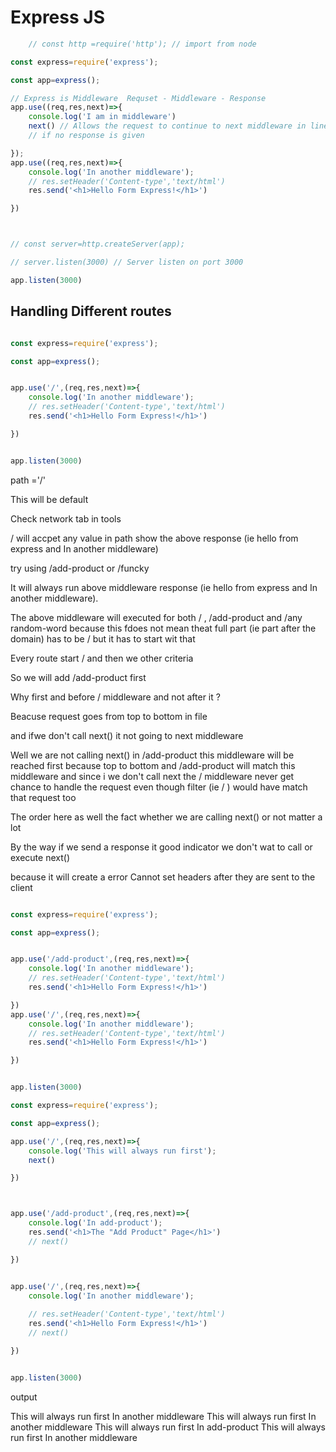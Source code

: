 # Express JS


```js
    // const http =require('http'); // import from node 

const express=require('express');

const app=express(); 

// Express is Middleware  Requset - Middleware - Response
app.use((req,res,next)=>{
    console.log('I am in middleware') 
    next() // Allows the request to continue to next middleware in line 
    // if no response is given

});
app.use((req,res,next)=>{
    console.log('In another middleware');
    // res.setHeader('Content-type','text/html')    
    res.send('<h1>Hello Form Express!</h1>')

})



// const server=http.createServer(app);

// server.listen(3000) // Server listen on port 3000   

app.listen(3000)


```

## Handling Different routes

```js

const express=require('express');

const app=express(); 


app.use('/',(req,res,next)=>{
    console.log('In another middleware');
    // res.setHeader('Content-type','text/html')    
    res.send('<h1>Hello Form Express!</h1>')

})


app.listen(3000)

```


path ='/'

This will be default

Check network tab in tools

/ will accpet any value in path show the above response (ie hello from express and In another middleware)

try using /add-product or /funcky 

It will always run above middleware response (ie hello from express and In another middleware).

The above middleware will executed for both /  ,  /add-product and /any random-word because this fdoes not mean theat full part (ie part after the domain)
has to be / but it has to start wit that 

Every route start / and then we other criteria 


So we will add /add-product first

Why first and before / middleware and not after it ?

Beacuse request goes from top to bottom in file 

and ifwe don't call next() it not going to next middleware

Well we are not calling next() in /add-product this middleware will be reached first because top to bottom and
/add-product will match this middleware and since i we don't call next the / middleware never get chance to handle the request 
even though filter (ie / ) would have match that request too   


The order here as well the fact whether we are calling next() or not matter a lot 

By the way if we send a response it good indicator we don't wat to call or execute next()

because it will create a error Cannot set headers after they are sent to the client

```js

const express=require('express');

const app=express(); 


app.use('/add-product',(req,res,next)=>{
    console.log('In another middleware');
    // res.setHeader('Content-type','text/html')    
    res.send('<h1>Hello Form Express!</h1>')

})
app.use('/',(req,res,next)=>{
    console.log('In another middleware');
    // res.setHeader('Content-type','text/html')    
    res.send('<h1>Hello Form Express!</h1>')

})


app.listen(3000)

```



```js
const express=require('express');

const app=express(); 

app.use('/',(req,res,next)=>{
    console.log('This will always run first');
    next()

})



app.use('/add-product',(req,res,next)=>{
    console.log('In add-product');
    res.send('<h1>The "Add Product" Page</h1>')
    // next()

})


app.use('/',(req,res,next)=>{
    console.log('In another middleware');
    
    // res.setHeader('Content-type','text/html')    
    res.send('<h1>Hello Form Express!</h1>')
    // next()

})


app.listen(3000)

```

output

This will always run first
In another middleware
This will always run first
In another middleware
This will always run first
In add-product
This will always run first
In another middleware

